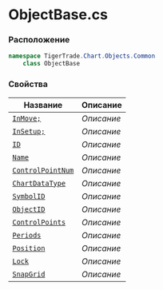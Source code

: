 
# ObjectBase.cs
### Расположение
```csharp
namespace TigerTrade.Chart.Objects.Common  
    class ObjectBase
```

### Свойства
| Название | Описание |
| --- | --- |
| [`InMove;`](./Свойства/InMove;.md) | *Описание* |
| [`InSetup;`](./Свойства/InSetup;.md) | *Описание* |
| [`ID`](./Свойства/ID.md) | *Описание* |
| [`Name`](./Свойства/Name.md) | *Описание* |
| [`ControlPointNum`](./Свойства/ControlPointNum.md) | *Описание* |
| [`ChartDataType`](./Свойства/ChartDataType.md) | *Описание* |
| [`SymbolID`](./Свойства/SymbolID.md) | *Описание* |
| [`ObjectID`](./Свойства/ObjectID.md) | *Описание* |
| [`ControlPoints`](./Свойства/ControlPoints.md) | *Описание* |
| [`Periods`](./Свойства/Periods.md) | *Описание* |
| [`Position`](./Свойства/Position.md) | *Описание* |
| [`Lock`](./Свойства/Lock.md) | *Описание* |
| [`SnapGrid`](./Свойства/SnapGrid.md) | *Описание* |

